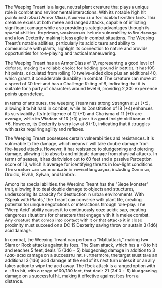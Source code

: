 The Weeping Treant is a large, neutral plant creature that plays a unique role in combat and environmental interactions. With its notable high hit points and robust Armor Class, it serves as a formidable frontline tank. This creature excels at both melee and ranged attacks, capable of inflicting significant damage while also providing strategic advantages through its special abilities. Its primary weaknesses include vulnerability to fire damage and a low Dexterity, making it less agile in combat situations. The Weeping Treant’s notable abilities, particularly its acidic tears and ability to communicate with plants, highlight its connection to nature and provide opportunities for role-playing and tactical maneuvering.

The Weeping Treant has an Armor Class of 17, representing a good level of defense, making it a reliable choice for holding ground in battles. It has 105 hit points, calculated from rolling 10 twelve-sided dice plus an additional 40, which grants it considerable durability in combat. The creature can move at a speed of 30 feet and has a Challenge Rating of 6, indicating that it is suitable for a party of characters around level 6, providing 2,300 experience points upon defeat.

In terms of attributes, the Weeping Treant has strong Strength at 21 (+5), allowing it to hit hard in combat, while its Constitution of 18 (+4) enhances its survivability. Its Intelligence of 12 (+1) and Charisma of 11 (+0) are average, while its Wisdom of 16 (+3) gives it a good Insight skill bonus of +6. However, its Dexterity is very low at 8 (-1), indicating that it struggles with tasks requiring agility and reflexes.

The Weeping Treant possesses certain vulnerabilities and resistances. It is vulnerable to fire damage, which means it will take double damage from fire-based attacks. However, it has resistance to bludgeoning and piercing damage, allowing it to absorb and mitigate damage from physical attacks. In terms of senses, it has darkvision out to 60 feet and a passive Perception score of 13, which is average for identifying threats in low-light conditions. The creature can communicate in several languages, including Common, Druidic, Elvish, Sylvan, and Umbral.

Among its special abilities, the Weeping Treant has the "Siege Monster" trait, allowing it to deal double damage to objects and structures, underscoring its capacity for destruction in urban environments. With "Speak with Plants," the Treant can converse with plant life, creating potential for unique negotiations or interactions through role-play. The "Weep Acid" ability causes it to continuously ooze acidic sap, creating dangerous situations for characters that engage with it in melee combat. Any creature that comes into contact with it or that attacks it in close proximity must succeed on a DC 15 Dexterity saving throw or sustain 3 (1d6) acid damage.

In combat, the Weeping Treant can perform a "Multiattack," making two Slam or Rock attacks against its foes. The Slam attack, which has a +8 to hit and reaches 5 feet, deals 15 (3d6 + 5) bludgeoning damage in addition to 3 (2d6) acid damage on a successful hit. Furthermore, the target must take an additional 3 (1d6) acid damage at the end of its next turn unless it or an ally takes action to wipe the acid away. The Rock attack is a ranged option with a +8 to hit, with a range of 60/180 feet, that deals 21 (3d10 + 5) bludgeoning damage on a successful hit, making it effective against foes from a distance.